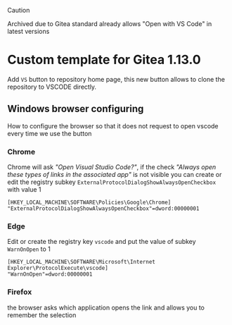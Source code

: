 > [!CAUTION]
> Archived due to Gitea standard already allows "Open with VS Code" in latest versions

# Custom template for Gitea 1.13.0
Add `VS` button to repository home page, this new button allows to clone the repository to VSCODE directly.

## Windows browser configuring
How to configure the browser so that it does not request to open vscode every time we use the button

### Chrome
Chrome will ask *"Open Visual Studio Code?"*, if the check *"Always open these types of links in the associated app"* is not visible you can create or edit the registry subkey `ExternalProtocolDialogShowAlwaysOpenCheckbox` with value 1

```
[HKEY_LOCAL_MACHINE\SOFTWARE\Policies\Google\Chrome]
"ExternalProtocolDialogShowAlwaysOpenCheckbox"=dword:00000001
```
### Edge
Edit or create the registry key `vscode` and put the value of subkey `WarnOnOpen` to 1
```
[HKEY_LOCAL_MACHINE\SOFTWARE\Microsoft\Internet Explorer\ProtocolExecute\vscode]
"WarnOnOpen"=dword:00000001
```
### Firefox
the browser asks which application opens the link and allows you to remember the selection